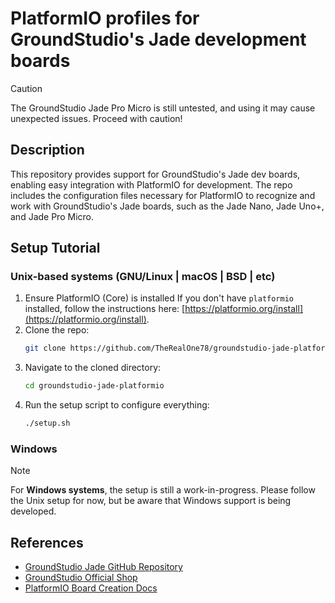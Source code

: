 # PlatformIO profiles for GroundStudio's Jade development boards

> [!CAUTION]
> The GroundStudio Jade Pro Micro is still untested, and using it may cause unexpected issues.
> Proceed with caution!

## Description
This repository provides support for GroundStudio's Jade dev boards, enabling easy integration with PlatformIO for development. The repo includes the configuration files necessary for PlatformIO to recognize and work with GroundStudio's Jade boards, such as the Jade Nano, Jade Uno+, and Jade Pro Micro. 

## Setup Tutorial
### Unix-based systems (GNU/Linux | macOS | BSD | etc)

1. Ensure PlatformIO (Core) is installed
   If you don't have `platformio` installed, follow the instructions here: [https://platformio.org/install](https://platformio.org/install).
2. Clone the repo:
    ```sh
    git clone https://github.com/TheRealOne78/groundstudio-jade-platformio.git --recursive
    ```
3. Navigate to the cloned directory:
    ```sh
    cd groundstudio-jade-platformio
    ```
4. Run the setup script to configure everything:
    ```sh
    ./setup.sh
    ```

### Windows
> [!NOTE]
> For **Windows systems**, the setup is still a work-in-progress.  Please follow the Unix setup for now, but be aware that Windows support is being developed.

## References
- [GroundStudio Jade GitHub Repository](https://github.com/GroundStudio/Jade)
- [GroundStudio Official Shop](https://ardushop.ro/en/37-groundstudio)
- [PlatformIO Board Creation Docs](https://docs.platformio.org/en/latest/platforms/creating_board.html)

